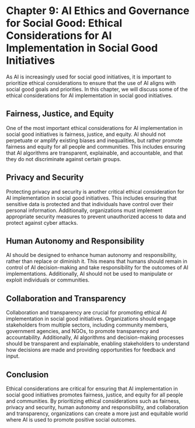 Chapter 9: AI Ethics and Governance for Social Good: Ethical Considerations for AI Implementation in Social Good Initiatives
============================================================================================================================

As AI is increasingly used for social good initiatives, it is important to prioritize ethical considerations to ensure that the use of AI aligns with social good goals and priorities. In this chapter, we will discuss some of the ethical considerations for AI implementation in social good initiatives.

Fairness, Justice, and Equity
-----------------------------

One of the most important ethical considerations for AI implementation in social good initiatives is fairness, justice, and equity. AI should not perpetuate or amplify existing biases and inequalities, but rather promote fairness and equity for all people and communities. This includes ensuring that AI algorithms are transparent, explainable, and accountable, and that they do not discriminate against certain groups.

Privacy and Security
--------------------

Protecting privacy and security is another critical ethical consideration for AI implementation in social good initiatives. This includes ensuring that sensitive data is protected and that individuals have control over their personal information. Additionally, organizations must implement appropriate security measures to prevent unauthorized access to data and protect against cyber attacks.

Human Autonomy and Responsibility
---------------------------------

AI should be designed to enhance human autonomy and responsibility, rather than replace or diminish it. This means that humans should remain in control of AI decision-making and take responsibility for the outcomes of AI implementations. Additionally, AI should not be used to manipulate or exploit individuals or communities.

Collaboration and Transparency
------------------------------

Collaboration and transparency are crucial for promoting ethical AI implementation in social good initiatives. Organizations should engage stakeholders from multiple sectors, including community members, government agencies, and NGOs, to promote transparency and accountability. Additionally, AI algorithms and decision-making processes should be transparent and explainable, enabling stakeholders to understand how decisions are made and providing opportunities for feedback and input.

Conclusion
----------

Ethical considerations are critical for ensuring that AI implementation in social good initiatives promotes fairness, justice, and equity for all people and communities. By prioritizing ethical considerations such as fairness, privacy and security, human autonomy and responsibility, and collaboration and transparency, organizations can create a more just and equitable world where AI is used to promote positive social outcomes.

